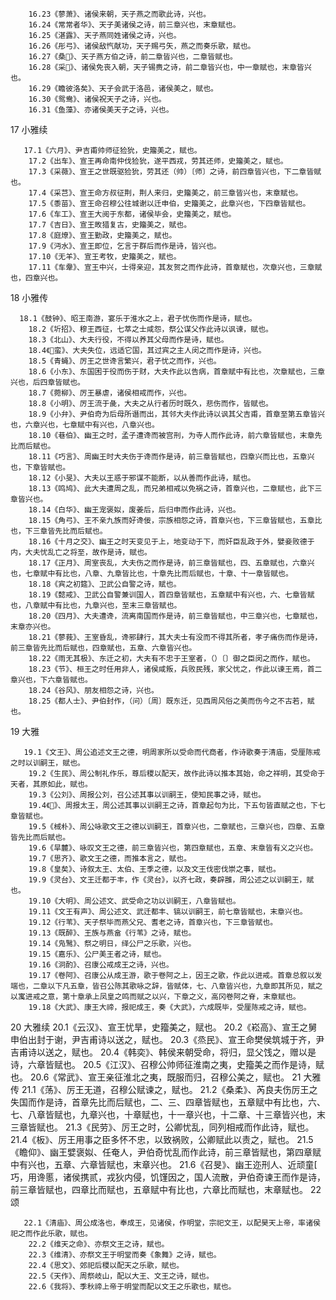 <!-- { "loadSidebar": true } -->
        16.23《蓼萧》、诸侯来朝，天子燕之而歌此诗，兴也。 
        16.24《常常者华》、天子美诸侯之诗，前三章兴也，末章赋也。 
        16.25《湛露》、天子燕同姓诸侯之诗，兴也。 
        16.26《彤弓》、诸侯敌忾献功，天子赐弓矢，燕之而奏乐歌，赋也。 
        16.27《桑》、天子燕方伯之诗，前二章皆兴也，二章皆赋也。 
        16.28《采》、诸侯免丧入朝，天子锡赉之诗，前二章皆兴也，中一章赋也，末章皆兴也。 
        16.29《瞻彼洛矣》、天子会武于洛邑，诸侯美之，赋也。 
        16.30《鸳鸯》、诸侯祝天子之诗，兴也。 
        16.31《鱼藻》、亦诸侯美天子之诗，兴也。
17 小雅续

       17.1《六月》、尹吉甫帅师征猃狁，史籀美之，赋也。 
        17.2《出车》、宣王再命南仲伐猃狁，遂平西戎，劳其还师，史籀美之，赋也。 
        17.3《采薇》、宣王之世既驱猃狁，劳其还（帅）〔师〕之诗，前四章皆兴也，下二章皆赋也。 
        17.4《采芑》、宣王命方叔征荆，荆人来归，史籀美之，前三章皆兴也，末章赋也。 
        17.5《黍苗》、宣王命召穆公往城谢以迁申伯，史籀美之，此章兴也，下四章皆赋也。 
        17.6《车工》、宣王大阅于东都，诸侯毕会，史籀美之，赋也。 
        17.7《吉日》、宣王畋猎复古，史籀美之，赋也。 
        17.8《庭燎》、宣王勤政，史籀美之，赋也。 
        17.9《沔水》、宣王即位，乞言于群后而作是诗，皆兴也。 
        17.10《无羊》、宣王考牧，史籀美之，赋也。 
        17.11《车舝》、宣王中兴，士得亲迎，其友贺之而作此诗，首章赋也，次章兴也，三章赋也，四章兴也。
18 小雅传

      18.1《鼓钟》、昭王南游，宴乐于淮水之上，君子忧伤而作是诗，赋也。 
        18.2《圻招》、穆王西征，七萃之士咸怨，祭公谋父作此诗以讽谏，赋也。 
        18.3《北山》、大夫行役，不得以养其父母而作是诗，赋也。 
        18.4《蛮》、大夫失位，远适它国，其过宾之主人闵之而作是诗，兴也。 
        18.5《青蝇》、厉王之世谗言繁兴，君子忧之而作，兴也。 
        18.6《小东》、东国困于役而伤于财，大夫作此以告病，首章赋中有比也，次章赋也，三章兴也，后四章皆赋也。 
        18.7《菀柳》、厉王暴虐，诸侯相戒而作，兴也。 
        18.8《小明》、厉王流于彘，大夫之从行者历时既久，悲伤而作，皆赋也。 
        18.9《小弁》、尹伯奇为后母所谮而出，其邻大夫作此诗以讽其父吉甫，首章至第五章皆兴也，六章兴也，七章赋中有兴也，八章兴也。 
        18.10《巷伯》、幽王之时，孟子遭谗而被宫刑，为寺人而作此诗，前六章皆赋也，末章先比而后赋也。 
        18.11《巧言》、周幽王时大夫伤于谗而作是诗，前三章皆赋也，四章兴而比也，五章兴也，下章皆赋也。 
        18.12《小旻》、大夫以王惑于邪谋不能断，以从善而作此诗，赋也。 
        18.13《鸣鸠》、此大夫遭周之乱，而兄弟相戒以免祸之诗，首章兴也，二章赋也，此下三章皆兴也。 
        18.14《白华》、幽王宠褒姒，废姜后，后归申而作此诗，兴也。 
        18.15《角弓》、王不亲九族而好谗佞，宗族相怨之诗，首章兴也，下三章皆赋也，五章比也，下三章皆先比而后赋也。 
        18.16《十月之交》、幽王之时天变见于上，地变动于下，而奸臣乱政于外，嬖妾败德于内，大夫忧乱亡之将至，故作是诗，赋也。 
        18.17《正月》、周室丧乱，大夫伤之而作是诗，前三章皆赋也，四、五章赋也，六章兴也，七章赋中有比也，八章、九章皆比也，十章先比而后赋也，十章、十一章皆赋也。 
        18.18《宾之初筵》、卫武公自警之诗，赋也。 
        18.19《懿戒》、卫武公自警兼训国人，首四章皆赋也，五章赋中有兴也，六、七章皆赋也，八章赋中有比也，九章兴也，至末三章皆赋也。 
        18.20《四月》、大夫遭谗，流离南国而作是诗，前三章皆赋也，中三章兴也，七章赋也，末章亦兴也。 
        18.21《蓼莪》、王室昏乱，谗邪肆行，其大夫士有没而不得其所者，孝子痛伤而作是诗，前三章皆先比而后赋也，四章赋也，五章、六章皆兴也。 
        18.22《雨无其极》、东迁之初，大夫有不忠于王室者，（）〔〕御之臣闵之而作，赋也。 
        18.23《节》、桓王之时任用非人，诸侯咸叛，兵败民残，家父忧之，作此以谏王焉，首二章兴也，下六章皆赋也。 
        18.24《谷风》、朋友相怨之诗，兴也。 
        18.25《都人士》、尹伯封作，（问）〔周〕既东迁，见西周风俗之美而伤今之不古若，赋也。
19 大雅

       19.1《文王》、周公追述文王之德，明周家所以受命而代商者，作诗歌奏于清庙，受厘陈戒之时以训嗣王，赋也。 
        19.2《生民》、周公制礼作乐，尊后稷以配天，故作此诗以推本其始，命之祥明，其受命于天者，其原如此，赋也。 
        19.3《公刘》、周报公刘，召公述其事以训嗣王，使知民事之诗，赋也。 
        19.4《》、周报太王，周公述其事以训嗣王之诗，首章起句为比，下五句皆直赋之也，下七章皆赋也。 
        19.5《棫朴》、周公咏歌文王之德以训嗣王，首章兴也，二章赋也，三章兴也，四章、五章皆先比而后赋也。 
        19.6《旱麓》、咏叹文王之德，前三章皆兴也，第四章赋也，五章、末章皆有义之兴也。 
        19.7《思齐》、歌文王之德，而推本言之，赋也。 
        19.8《皇矣》、诗叙太王、太伯、王季之德，以及文王伐密伐崇之事，赋也。 
        19.9《灵台》、文王迁都于丰，作《灵台》，以齐七政，奏辟雝，周公述之以训嗣王，赋也。 
        19.10《大明》、周公述文、武受命之功以训嗣王，八章皆赋也。 
        19.11《文王有声》、周公述文、武迁都丰、镐以训嗣王，前七章皆赋也，末章兴也。 
        19.12《行苇》、天子祭毕而燕父兄、耆老之诗，首章兴也，下三章皆赋也。 
        19.13《既醉》、王族与燕畣《行苇》之诗，赋也。 
        19.14《凫鹥》、祭之明日，绎公尸之乐歌，兴也。 
        19.15《嘉乐》、公尸美王者之诗，赋也。 
        19.16《泂酌》、召康公戒成王之诗，兴也。 
        19.17《卷阿》、召康公从成王游，歌于卷阿之上，因王之歌，作此以进戒。首章总叙以发端也，二章以下凡五章，皆召公陈其歌咏之辞，皆赋体，七、八章皆兴也，九章即其所见，赋之以寓进戒之意，第十章承上凤皇之鸣而赋之以兴，下章之义，高冈卷阿之脊，末章赋也。 
        19.18《大武》、康王大禘，报祀成王，奏《大武》，六成既毕，受厘陈戒之诗，赋也。
20 大雅续
      20.1《云汉》、宣王忧旱，史籀美之，赋也。 
        20.2《崧高》、宣王之舅申伯出封于谢，尹吉甫诗以送之，赋也。 
        20.3《烝民》、宣王命樊侯筑城于齐，尹吉甫诗以送之，赋也。 
        20.4《韩奕》、韩侯来朝受命，将归，显父饯之，赠以是诗，六章皆赋也。 
        20.5《江汉》、召穆公帅师征淮南之夷，史籀美之而作是诗，赋也。 
        20.6《常武》、宣王亲征淮北之夷，既服而归，召穆公美之，赋也。
21 大雅传
      21.1《荡》、厉王无道，召穆公赋谏之，赋也。 
        21.2《桑柔》、芮良夫伤厉王之失国而作是诗，首章先比而后赋也，二、三、四章皆赋也，五章赋中有比也，六、七、八章皆赋也，九章兴也，十章赋也，十一章兴也，十二章、十三章皆兴也，末三章皆赋也。 
        21.3《民劳》、厉王之时，公卿忧乱，同列相戒而作此诗，赋也。 
        21.4《板》、厉王用事之臣多怀不忠，以致祸败，公卿赋此以责之，赋也。 
        21.5《瞻仰》、幽王嬖褒姒、任奄人，尹伯奇忧乱而作此诗，前三章皆赋也，第四章赋中有兴也，五章、六章皆赋也，末章兴也。 
        21.6《召旻》、幽王迩刑人、近顽童巧，用谗慝，诸侯携贰，戎狄内侵，饥馑因之，国人流散，尹伯奇谏王而作是诗，前三章皆赋也，四章比而赋也，五章赋中有比也，六章比而赋也，末章赋也。
22 颂

       22.1《清庙》、周公成洛也，奉成王，见诸侯，作明堂，宗祀文王，以配昊天上帝，率诸侯祀之而作此乐歌，赋也。 
        22.2《维天之命》、亦祭文王之诗，赋也。 
        22.3《维清》、亦祭文王于明堂而奏《象舞》之诗，赋也。 
        22.4《思文》、郊祀后稷以配天之乐歌，赋也。 
        22.5《天作》、周祭岐山，配以大王、文王之诗，赋也。 
        22.6《我将》、季秋禘上帝于明堂而配以文王之乐歌也，赋也。 
